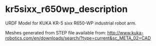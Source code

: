kr5sixx_r650wp_description
==========================

URDF Model for KUKA KR-5 sixx R650-WP industrial robot arm.

Meshes generated from STEP file available from:
http://www.kuka-robotics.com/en/downloads/search/?type=current&sc_META_02=CAD
